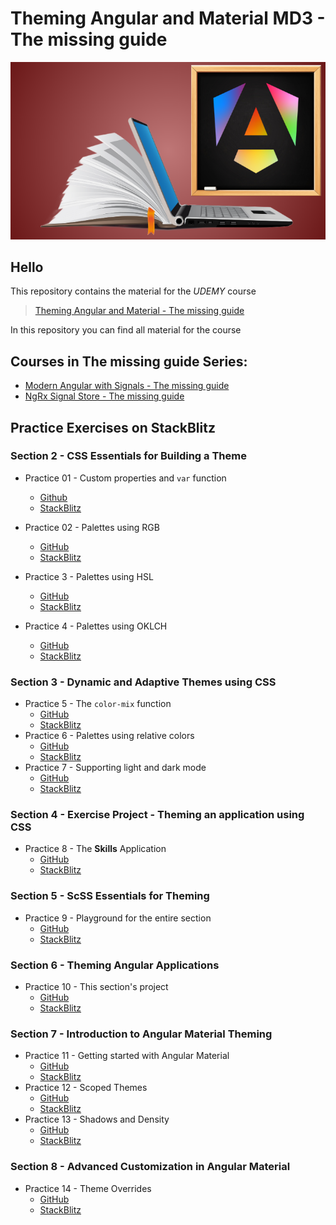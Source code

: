 # Theming Angular and Material MD3 - The missing guide
![thumbnail](./slides/thumbnail.png)

## Hello
This repository contains the material for the *UDEMY* course
> [Theming Angular and Material - The missing guide]()

In this repository you can find all material for the course 

## Courses in **The missing guide** Series:
* [Modern Angular with Signals - The missing guide](https://www.udemy.com/course/modern-angular-with-signals-the-missing-guide/?referralCode=D6E6DCE04E9A41ADC517)
* [NgRx Signal Store - The missing guide](https://www.udemy.com/course/ngrx-signal-store-the-missing-guide/?referralCode=05384AF83051655A1C59)


## Practice Exercises on StackBlitz

### Section 2 - CSS Essentials for Building a Theme

* Practice 01 - Custom properties and `var` function
  * [Github](https://github.com/kobi-hari-udemy/theming-angular-material/tree/main/practice/01.%20fun-with-css-custom-props)
  * [StackBlitz](https://stackblitz.com/fork/github/kobi-hari-udemy/theming-angular-material/tree/main/practice/01.%20fun-with-css-custom-props?title=Custom%20CSS%20Properties&file=README.md)

* Practice 02 - Palettes using RGB
  * [GitHub](https://github.com/kobi-hari-udemy/theming-angular-material/tree/main/practice/02.%20colors-spaces)
  * [StackBlitz](https://stackblitz.com/fork/github/kobi-hari-udemy/theming-angular-material/tree/main/practice/02.%20colors-spaces?title=RGB%20Palette&file=README.md)

* Practice 3 - Palettes using HSL
  * [GitHub](https://github.com/kobi-hari-udemy/theming-angular-material/tree/main/practice/03.%20color-spaces-hsl)
  * [StackBlitz](https://stackblitz.com/fork/github/kobi-hari-udemy/theming-angular-material/tree/main/practice/03.%20color-spaces-hsl?title=HSL%20Palette&file=README.md)

* Practice 4 - Palettes using OKLCH
  * [GitHub](https://github.com/kobi-hari-udemy/theming-angular-material/tree/main/practice/04.%20color-spaces-oklch)
  * [StackBlitz](https://stackblitz.com/fork/github/kobi-hari-udemy/theming-angular-material/tree/main/practice/04.%20color-spaces-oklch?title=OKLCH%20Palette&file=README.md)

### Section 3 - Dynamic and Adaptive Themes using CSS
* Practice 5 - The `color-mix` function
  * [GitHub](https://github.com/kobi-hari-udemy/theming-angular-material/tree/main/practice/05.%20color-spaces-mix-color)
  * [StackBlitz](https://stackblitz.com/fork/github/kobi-hari-udemy/theming-angular-material/tree/main/practice/05.%20color-spaces-mix-color?title=Palettes%20using%20color-mix&file=README.md)
* Practice 6 - Palettes using relative colors
  * [GitHub](https://github.com/kobi-hari-udemy/theming-angular-material/tree/main/practice/06.%20color-spaces-relative-colors)
  * [StackBlitz](https://stackblitz.com/fork/github/kobi-hari-udemy/theming-angular-material/tree/main/practice/06.%20color-spaces-relative-colors?title=Palettes%20using%20relative%20colors&file=README.md)
* Practice 7 - Supporting light and dark mode
  * [GitHub](https://github.com/kobi-hari-udemy/theming-angular-material/tree/main/practice/07.%20color-spaces-schemes)
  * [StackBlitz](https://stackblitz.com/fork/github/kobi-hari-udemy/theming-angular-material/tree/main/practice/07.%20color-spaces-schemes?title=Light%20and%20Dark%20Modes&file=README.md)

### Section 4 - Exercise Project - Theming an application using CSS
* Practice 8 - The **Skills** Application
  * [GitHub](https://github.com/kobi-hari-udemy/theming-angular-material/tree/main/practice/08.%20skills-app-theme)
  * [StackBlitz](https://stackblitz.com/fork/github/kobi-hari-udemy/theming-angular-material/tree/main/practice/08.%20skills-app-theme?title=Theme%20Skills%20App&file=README.md)


### Section 5 - ScSS Essentials for Theming
* Practice 9 - Playground for the entire section
  * [GitHub](https://github.com/kobi-hari-udemy/theming-angular-material/tree/main/practice/09.%20scss-playground)
  * [StackBlitz](https://stackblitz.com/fork/github/kobi-hari-udemy/theming-angular-material/tree/main/practice/09.%20scss-playground?title=ScSS%20Playground&file=scss/styles.scss)

### Section 6 - Theming Angular Applications
* Practice 10 - This section's project
  * [GitHub](https://github.com/kobi-hari-udemy/theming-angular-material/tree/main/practice/10.%20tech-blog-theming)
  * [StackBlitz](https://stackblitz.com/fork/github/kobi-hari-udemy/theming-angular-material/tree/main/practice/10.%20tech-blog-theming?title=Themeable%20Applications&file=README.md)

### Section 7 - Introduction to Angular Material Theming
* Practice 11 - Getting started with Angular Material
  * [GitHub](https://github.com/kobi-hari-udemy/theming-angular-material/tree/main/practice/11.%20material-theming-setup)
  * [StackBlitz](https://stackblitz.com/fork/github/kobi-hari-udemy/theming-angular-material/tree/main/practice/11.%20material-theming-setup?title=Besic%20Theming&file=README.md)
* Practice 12 - Scoped Themes
  * [GitHub](https://github.com/kobi-hari-udemy/theming-angular-material/tree/main/practice/12.%20material-theming-scoped-themes)
  * [StackBlitz](https://stackblitz.com/fork/github/kobi-hari-udemy/theming-angular-material/tree/main/practice/12.%20material-theming-scoped-themes?title=Scoped%20Themes&file=README.md)
* Practice 13 - Shadows and Density
  * [GitHub](https://github.com/kobi-hari-udemy/theming-angular-material/tree/main/practice/13.%20material-theming-density-shadows)
  * [StackBlitz](https://stackblitz.com/fork/github/kobi-hari-udemy/theming-angular-material/tree/main/practice/13.%20material-theming-density-shadows?title=Shadows%20and%20Density&file=README.md)

### Section 8 - Advanced Customization in Angular Material
* Practice 14 - Theme Overrides
  * [GitHub](https://github.com/kobi-hari-udemy/theming-angular-material/tree/main/practice/14.%20material-customization-theme-overrides)
  * [StackBlitz](https://stackblitz.com/fork/github/kobi-hari-udemy/theming-angular-material/tree/main/practice/14.%20material-customization-theme-overrides?title=Theme%20Overrides&file=README.md)